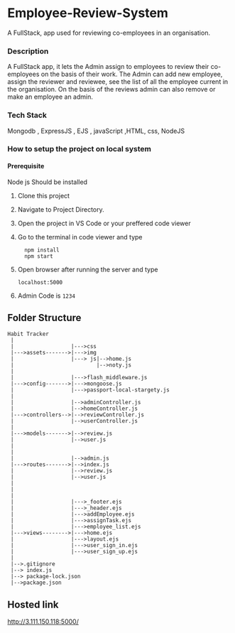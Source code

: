 # Employee-Review-System
A FullStack, app used for reviewing co-employees in an organisation.


### Description
A FullStack app, it lets the Admin assign to employees to review their co-employees on the basis of their work. The Admin can add new employee, assign the reviewer and reviewee, see the list of all the employee current in the organisation. On the basis of the reviews admin can also remove or make an employee an admin.

### Tech Stack

 Mongodb , ExpressJS , EJS , javaScript ,HTML, css, NodeJS

### How to setup the project on local system
#### Prerequisite 
  Node js Should be installed 

  1. Clone this project
  2. Navigate to Project Directory.
  3. Open the project in VS Code or your preffered code viewer
  4. Go to the terminal in code viewer and type
  
      ```
        npm install 
        npm start
     ```
  5. Open browser after running the server and type
  
      ```
      localhost:5000
      ```
  6. Admin Code is `1234`

## Folder Structure
   ```
   Habit Tracker
    |
    |                  |--->css
    |--->assets------->|--->img
    |                  |---> js|-->home.js
    |                          |-->noty.js
    |
    |                  |--->flash_middleware.js
    |--->config------->|--->mongoose.js
    |                  |--->passport-local-stargety.js
    |
    |                  |-->adminController.js
    |                  |-->homeController.js
    |--->controllers-->|-->reviewController.js
    |                  |-->userController.js
    |
    |--->models------->|-->review.js
    |                  |-->user.js
    |
    |              
    |                  |-->admin.js
    |--->routes------->|-->index.js
    |                  |-->review.js
    |                  |-->user.js
    |
    |
    |              
    |                  |--->_footer.ejs
    |                  |--->_header.ejs
    |                  |--->addEmployee.ejs
    |                  |--->assignTask.ejs
    |                  |--->employee_list.ejs
    |--->views-------->|--->home.ejs
    |                  |--->layout.ejs
    |                  |--->user_sign_in.ejs
    |                  |--->user_sign_up.ejs
    |
    |-->.gitignore
    |--> index.js
    |--> package-lock.json
    |-->package.json
   ```

## Hosted link 
http://3.111.150.118:5000/
  
  

  

